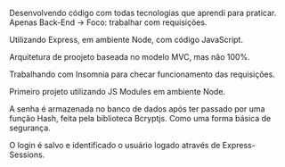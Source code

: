 Desenvolvendo código com todas tecnologias que aprendi para praticar. Apenas Back-End -> Foco: trabalhar com requisições.

Utilizando Express, em ambiente Node, com código JavaScript.

Arquitetura de proojeto baseada no modelo MVC, mas não 100%.

Trabalhando com Insomnia para checar funcionamento das requisições.

Primeiro projeto utilizando JS Modules em ambiente Node.

A senha é armazenada no banco de dados após ter passado por uma função Hash, feita pela biblioteca Bcryptjs. Como uma forma básica de segurança.

O login é salvo e identificado o usuário logado através de Express-Sessions.